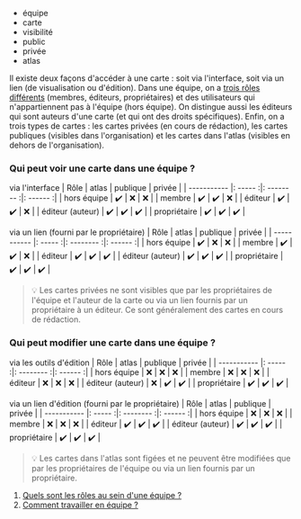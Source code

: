 - équipe
- carte
- visibilité
- public
- privée
- atlas

Il existe deux façons d'accéder à une carte : soit via l'interface, soit via un lien (de visualisation ou d'édition).
Dans une équipe, on a [trois rôles différents](#./Quels_sont_les_roles_au_sein_d'une_équipe.md) (membres, éditeurs, propriétaires) et des utilisateurs qui n'appartiennent pas à l'équipe (hors équipe). On distingue aussi les éditeurs qui sont auteurs d'une carte (et qui ont des droits spécifiques).
Enfin, on a trois types de cartes : les cartes privées (en cours de rédaction), les cartes publiques (visibles dans l'organisation) et les cartes dans l'atlas (visibles en dehors de l'organisation).

### Qui peut voir une carte dans une équipe ?

via l'interface
| Rôle        | atlas   | publique   | privée   |
| ----------- |: ----- :|: -------- :|: ------ :|
| hors équipe      | ✔️ | ❌ | ❌ |
| membre           | ✔️ | ✔️ | ❌ |
| éditeur          | ✔️ | ✔️ | ❌ |
| éditeur (auteur) | ✔️ | ✔️ | ✔️ |
| propriétaire     | ✔️ | ✔️ | ✔️ |

via un lien (fourni par le propriétaire)
| Rôle        | atlas   | publique   | privée   |
| ----------- |: ----- :|: -------- :|: ------ :|
| hors équipe      | ✔️ | ❌ | ❌ |
| membre           | ✔️ | ✔️ | ❌ |
| éditeur          | ✔️ | ✔️ | ✔️ |
| éditeur (auteur) | ✔️ | ✔️ | ✔️ |
| propriétaire     | ✔️ | ✔️ | ✔️ |

> 💡 Les cartes privées ne sont visibles que par les propriétaires de l'équipe et l'auteur de la carte ou via un lien fournis par un propriétaire à un éditeur.
> Ce sont généralement des cartes en cours de rédaction.

### Qui peut modifier une carte dans une équipe ?

via les outils d'édition
| Rôle        | atlas   | publique   | privée   |
| ----------- |: ----- :|: -------- :|: ------ :|
| hors équipe      | ❌ | ❌ | ❌ |
| membre           | ❌ | ❌ | ❌ |
| éditeur          | ❌ | ❌ | ❌ |
| éditeur (auteur) | ❌ | ✔️ | ✔️ |
| propriétaire     | ✔️ | ✔️ | ✔️ |


via un lien d'édition (fourni par le propriétaire)
| Rôle        | atlas   | publique   | privée   |
| ----------- |: ----- :|: -------- :|: ------ :|
| hors équipe      | ❌ | ❌ | ❌ |
| membre           | ❌ | ❌ | ❌ |
| éditeur          | ✔️ | ✔️ | ✔️ |
| éditeur (auteur) | ✔️ | ✔️ | ✔️ |
| propriétaire     | ✔️ | ✔️ | ✔️ |


> 💡 Les cartes dans l'atlas sont figées et ne peuvent être modifiées que par les propriétaires de l'équipe ou via un lien fournis par un propriétaire. 

1. [Quels sont les rôles au sein d'une équipe ?](./Quels_sont_les_roles_au_sein_d'une_équipe.md)
1. [Comment travailler en équipe ?](./Comment_travailler_en_équipe.md)
